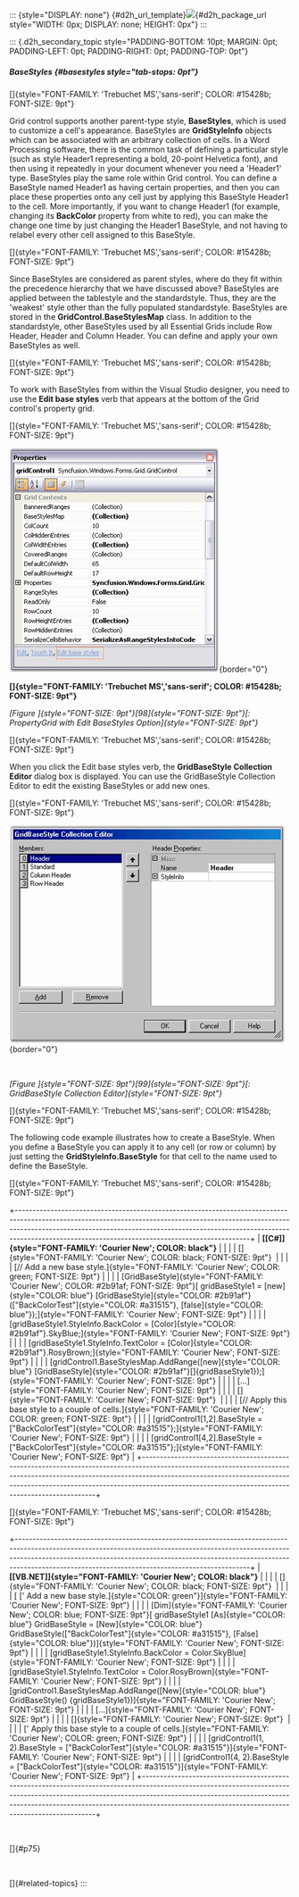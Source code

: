 ::: {style="DISPLAY: none"}
[](ms-xhelp:///?Id=d2h_url_template){#d2h_url_template}![](!package_url!){#d2h_package_url style="WIDTH: 0px; DISPLAY: none; HEIGHT: 0px"}
:::

::: {.d2h_secondary_topic style="PADDING-BOTTOM: 10pt; MARGIN: 0pt; PADDING-LEFT: 0pt; PADDING-RIGHT: 0pt; PADDING-TOP: 0pt"}
##### BaseStyles {#basestyles style="tab-stops: 0pt"}

[]{style="FONT-FAMILY: 'Trebuchet MS','sans-serif'; COLOR: #15428b; FONT-SIZE: 9pt"} 

Grid control supports another parent-type style, **BaseStyles**, which is used to customize a cell\'s appearance. BaseStyles are **GridStyleInfo** objects which can be associated with an arbitrary collection of cells. In a Word Processing software, there is the common task of defining a particular style (such as style Header1 representing a bold, 20-point Helvetica font), and then using it repeatedly in your document whenever you need a \'Header1\' type. BaseStyles play the same role within Grid control. You can define a BaseStyle named Header1 as having certain properties, and then you can place these properties onto any cell just by applying this BaseStyle Header1 to the cell. More importantly, if you want to change Header1 (for example, changing its **BackColor** property from white to red), you can make the change one time by just changing the Header1 BaseStyle, and not having to relabel every other cell assigned to this BaseStyle.

[]{style="FONT-FAMILY: 'Trebuchet MS','sans-serif'; COLOR: #15428b; FONT-SIZE: 9pt"} 

Since BaseStyles are considered as parent styles, where do they fit within the precedence hierarchy that we have discussed above? BaseStyles are applied between the tablestyle and the standardstyle. Thus, they are the \'weakest\' style other than the fully populated standardstyle. BaseStyles are stored in the **GridControl.BaseStylesMap** class. In addition to the standardstyle, other BaseStyles used by all Essential Grids include Row Header, Header and Column Header. You can define and apply your own BaseStyles as well.

[]{style="FONT-FAMILY: 'Trebuchet MS','sans-serif'; COLOR: #15428b; FONT-SIZE: 9pt"} 

To work with BaseStyles from within the Visual Studio designer, you need to use the **Edit base styles** verb that appears at the bottom of the Grid control\'s property grid.

[]{style="FONT-FAMILY: 'Trebuchet MS','sans-serif'; COLOR: #15428b; FONT-SIZE: 9pt"} 

![](ImagesExt/image91_104.jpg){border="0"}

**[]{style="FONT-FAMILY: 'Trebuchet MS','sans-serif'; COLOR: #15428b; FONT-SIZE: 9pt"}** 

*[Figure ]{style="FONT-SIZE: 9pt"}[98]{style="FONT-SIZE: 9pt"}[: PropertyGrid with Edit BaseStyles Option]{style="FONT-SIZE: 9pt"}*

[]{style="FONT-FAMILY: 'Trebuchet MS','sans-serif'; COLOR: #15428b; FONT-SIZE: 9pt"} 

When you click the Edit base styles verb, the **GridBaseStyle Collection Editor** dialog box is displayed. You can use the GridBaseStyle Collection Editor to edit the existing BaseStyles or add new ones.

[]{style="FONT-FAMILY: 'Trebuchet MS','sans-serif'; COLOR: #15428b; FONT-SIZE: 9pt"} 

![](ImagesExt/image91_105.jpg){border="0"}

 

*[Figure ]{style="FONT-SIZE: 9pt"}[99]{style="FONT-SIZE: 9pt"}[: GridBaseStyle Collection Editor]{style="FONT-SIZE: 9pt"}*

[]{style="FONT-FAMILY: 'Trebuchet MS','sans-serif'; COLOR: #15428b; FONT-SIZE: 9pt"} 

The following code example illustrates how to create a BaseStyle. When you define a BaseStyle you can apply it to any cell (or row or column) by just setting the **GridStyleInfo.BaseStyle** for that cell to the name used to define the BaseStyle.

[]{style="FONT-FAMILY: 'Trebuchet MS','sans-serif'; COLOR: #15428b; FONT-SIZE: 9pt"} 

+-----------------------------------------------------------------------------------------------------------------------------------------------------------------------------------------------------------------------------------------------------------------------------------------------------------+
| **[\[C#\]]{style="FONT-FAMILY: 'Courier New'; COLOR: black"}**                                                                                                                                                                                                                                            |
|                                                                                                                                                                                                                                                                                                           |
| []{style="FONT-FAMILY: 'Courier New'; COLOR: black; FONT-SIZE: 9pt"}                                                                                                                                                                                                                                      |
|                                                                                                                                                                                                                                                                                                           |
| [// Add a new base style.]{style="FONT-FAMILY: 'Courier New'; COLOR: green; FONT-SIZE: 9pt"}                                                                                                                                                                                                              |
|                                                                                                                                                                                                                                                                                                           |
| [GridBaseStyle]{style="FONT-FAMILY: 'Courier New'; COLOR: #2b91af; FONT-SIZE: 9pt"}[ gridBaseStyle1 = [new]{style="COLOR: blue"} [GridBaseStyle]{style="COLOR: #2b91af"}([\"BackColorTest\"]{style="COLOR: #a31515"}, [false]{style="COLOR: blue"});]{style="FONT-FAMILY: 'Courier New'; FONT-SIZE: 9pt"} |
|                                                                                                                                                                                                                                                                                                           |
| [gridBaseStyle1.StyleInfo.BackColor = [Color]{style="COLOR: #2b91af"}.SkyBlue;]{style="FONT-FAMILY: 'Courier New'; FONT-SIZE: 9pt"}                                                                                                                                                                       |
|                                                                                                                                                                                                                                                                                                           |
| [gridBaseStyle1.StyleInfo.TextColor = [Color]{style="COLOR: #2b91af"}.RosyBrown;]{style="FONT-FAMILY: 'Courier New'; FONT-SIZE: 9pt"}                                                                                                                                                                     |
|                                                                                                                                                                                                                                                                                                           |
| [gridControl1.BaseStylesMap.AddRange([new]{style="COLOR: blue"} [GridBaseStyle]{style="COLOR: #2b91af"}\[\]{gridBaseStyle1});]{style="FONT-FAMILY: 'Courier New'; FONT-SIZE: 9pt"}                                                                                                                        |
|                                                                                                                                                                                                                                                                                                           |
| [\...]{style="FONT-FAMILY: 'Courier New'; FONT-SIZE: 9pt"}                                                                                                                                                                                                                                                |
|                                                                                                                                                                                                                                                                                                           |
| []{style="FONT-FAMILY: 'Courier New'; FONT-SIZE: 9pt"}                                                                                                                                                                                                                                                    |
|                                                                                                                                                                                                                                                                                                           |
| [// Apply this base style to a couple of cells.]{style="FONT-FAMILY: 'Courier New'; COLOR: green; FONT-SIZE: 9pt"}                                                                                                                                                                                        |
|                                                                                                                                                                                                                                                                                                           |
| [gridControl1\[1,2\].BaseStyle = [\"BackColorTest\"]{style="COLOR: #a31515"};]{style="FONT-FAMILY: 'Courier New'; FONT-SIZE: 9pt"}                                                                                                                                                                        |
|                                                                                                                                                                                                                                                                                                           |
| [gridControl1\[4,2\].BaseStyle = [\"BackColorTest\"]{style="COLOR: #a31515"};]{style="FONT-FAMILY: 'Courier New'; FONT-SIZE: 9pt"}                                                                                                                                                                        |
+-----------------------------------------------------------------------------------------------------------------------------------------------------------------------------------------------------------------------------------------------------------------------------------------------------------+

[]{style="FONT-FAMILY: 'Trebuchet MS','sans-serif'; COLOR: #15428b; FONT-SIZE: 9pt"} 

+-----------------------------------------------------------------------------------------------------------------------------------------------------------------------------------------------------------------------------------------------------------------------------------------------------------+
| **[\[VB.NET\]]{style="FONT-FAMILY: 'Courier New'; COLOR: black"}**                                                                                                                                                                                                                                        |
|                                                                                                                                                                                                                                                                                                           |
| []{style="FONT-FAMILY: 'Courier New'; COLOR: black; FONT-SIZE: 9pt"}                                                                                                                                                                                                                                      |
|                                                                                                                                                                                                                                                                                                           |
| [ [\' Add a new base style.]{style="COLOR: green"}]{style="FONT-FAMILY: 'Courier New'; FONT-SIZE: 9pt"}                                                                                                                                                                                                   |
|                                                                                                                                                                                                                                                                                                           |
| [Dim]{style="FONT-FAMILY: 'Courier New'; COLOR: blue; FONT-SIZE: 9pt"}[ gridBaseStyle1 [As]{style="COLOR: blue"} GridBaseStyle = [New]{style="COLOR: blue"} GridBaseStyle([\"BackColorTest\"]{style="COLOR: #a31515"}, [False]{style="COLOR: blue"})]{style="FONT-FAMILY: 'Courier New'; FONT-SIZE: 9pt"} |
|                                                                                                                                                                                                                                                                                                           |
| [gridBaseStyle1.StyleInfo.BackColor = Color.SkyBlue]{style="FONT-FAMILY: 'Courier New'; FONT-SIZE: 9pt"}                                                                                                                                                                                                  |
|                                                                                                                                                                                                                                                                                                           |
| [gridBaseStyle1.StyleInfo.TextColor = Color.RosyBrown]{style="FONT-FAMILY: 'Courier New'; FONT-SIZE: 9pt"}                                                                                                                                                                                                |
|                                                                                                                                                                                                                                                                                                           |
| [gridControl1.BaseStylesMap.AddRange([New]{style="COLOR: blue"} GridBaseStyle() {gridBaseStyle1})]{style="FONT-FAMILY: 'Courier New'; FONT-SIZE: 9pt"}                                                                                                                                                    |
|                                                                                                                                                                                                                                                                                                           |
| [\...]{style="FONT-FAMILY: 'Courier New'; FONT-SIZE: 9pt"}                                                                                                                                                                                                                                                |
|                                                                                                                                                                                                                                                                                                           |
| []{style="FONT-FAMILY: 'Courier New'; FONT-SIZE: 9pt"}                                                                                                                                                                                                                                                    |
|                                                                                                                                                                                                                                                                                                           |
| [\' Apply this base style to a couple of cells.]{style="FONT-FAMILY: 'Courier New'; COLOR: green; FONT-SIZE: 9pt"}                                                                                                                                                                                        |
|                                                                                                                                                                                                                                                                                                           |
| [gridControl1(1, 2).BaseStyle = [\"BackColorTest\"]{style="COLOR: #a31515"}]{style="FONT-FAMILY: 'Courier New'; FONT-SIZE: 9pt"}                                                                                                                                                                          |
|                                                                                                                                                                                                                                                                                                           |
| [gridControl1(4, 2).BaseStyle = [\"BackColorTest\"]{style="COLOR: #a31515"}]{style="FONT-FAMILY: 'Courier New'; FONT-SIZE: 9pt"}                                                                                                                                                                          |
+-----------------------------------------------------------------------------------------------------------------------------------------------------------------------------------------------------------------------------------------------------------------------------------------------------------+

 

[]{#p75} 

 

[]{#related-topics}
:::
